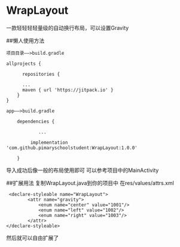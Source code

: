 # WrapLayout
一款轻轻轻轻量级的自动换行布局，可以设置Gravity

##懒人使用方法

```
项目目录——>build.gradle

allprojects {

      repositories {
    
      ...
      maven { url 'https://jitpack.io' }
    }
}

app——>build.gradle
  
  	dependencies {
  
       		...
       
	     implementation 'com.github.pimaryschoolstudent:WrapLayout:1.0.0'
	     
	}
```
导入成功后像一般的布局使用即可
可以参考项目中的MainActivity

##扩展用法
复制WrapLayout.java到你的项目中
在res/values/attrs.xml
```
 <declare-styleable name="WrapLayout">
        <attr name="gravity">
            <enum name="center" value="1001"/>
            <enum name="left" value="1002"/>
            <enum name="right" value="1003"/>
        </attr>
</declare-styleable>
```
然后就可以自由扩展了

